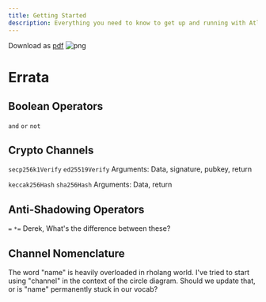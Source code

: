 ```yaml
---
title: Getting Started
description: Everything you need to know to get up and running with Atlaskit
---
```



Download as [pdf](../../pdfs/RholangCheetSheet_10.04.18.pdf) ![png](../../images/tutorial/joshy/cheat-sheet.png) 


# Errata

## Boolean Operators
`and` `or` `not`

## Crypto Channels
`secp256k1Verify`
`ed25519Verify`
Arguments: Data, signature, pubkey, return

`keccak256Hash`
`sha256Hash`
Arguments: Data, return

## Anti-Shadowing Operators
`=` `*=` Derek, What's the difference between these?

## Channel Nomenclature
The word "name" is heavily overloaded in rholang world. I've tried to start using "channel" in the context of the circle diagram. Should we update that, or is "name" permanently stuck in our vocab?
